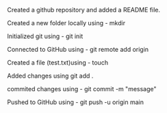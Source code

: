 Created a github repository and added a README file.

Created a new folder locally using - mkdir

Initialized git using - git init

Connected to GitHub using - git remote add origin

Created a file (test.txt)using - touch

Added changes using git add .

commited changes using - git commit -m "message"

Pushed to GitHub using - git push -u origin main
